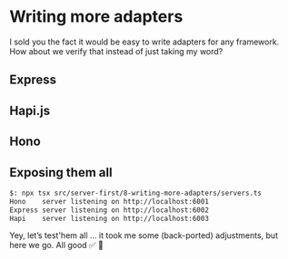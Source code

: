 # Writing more adapters

I sold you the fact it would be easy to write adapters for any framework. How about we verify that instead of just taking my word?

## Express

<!-- include [code:ts] ./server-first/8-writing-more-adapters/express-adapter.ts -->

## Hapi.js

<!-- include [code:ts] ./server-first/8-writing-more-adapters/hapi-adapter.ts -->

## Hono

<!-- include [code:ts] ./server-first/8-writing-more-adapters/hono-adapter.ts -->

## Exposing them all

<!-- include [code:ts] ./server-first/8-writing-more-adapters/servers.ts -->

```sh
$: npx tsx src/server-first/8-writing-more-adapters/servers.ts
Hono    server listening on http://localhost:6001
Express server listening on http://localhost:6002
Hapi    server listening on http://localhost:6003
```

Yey, let’s test'hem all … it took me some (back-ported) adjustments, but here we go. All good ✅ 💪
